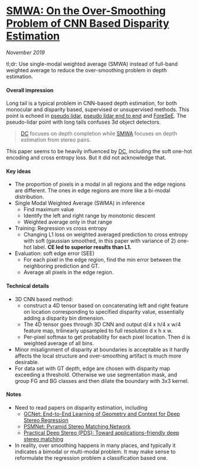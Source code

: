 # [SMWA: On the Over-Smoothing Problem of CNN Based Disparity Estimation](http://openaccess.thecvf.com/content_ICCV_2019/papers/Chen_On_the_Over-Smoothing_Problem_of_CNN_Based_Disparity_Estimation_ICCV_2019_paper.pdf)

_November 2019_

tl;dr: Use single-modal weighted average (SMWA) instead of full-band weighted average to reduce the over-smoothing problem in depth estimation.

#### Overall impression
Long tail is a typical problem in CNN-based depth estimation, for both monocular and disparity based, supervised or unsupervised methods. This point is echoed in [pseudo lidar](pseudo_lidar.md), [pseudo lidar end to end](pseudo_lidar_e2e.md) and [ForeSeE](foresee_mono3dod.md). The pseudo-lidar point with long tails confuses 3d object detectors.

> [DC](depth_coeff.md) focuses on depth completion while [SMWA](smwa.md) focuses on depth estimation from stereo pairs.


This paper seems to be heavily influenced by [DC](depth_coeff.md), including the soft one-hot encoding and cross entropy loss. But it did not acknowledge that.

#### Key ideas
- The proportion of pixels in a modal in all regions and the edge regions are different. The ones in edge regions are more like a bi-modal distribution.
- Single Modal Weighted Average (SWMA) in inference 
	- Find maximum value
	- Identify the left and right range by monotonic descent
	- Weighted average only in that range
- Training: Regression vs cross entropy
	- Changing L1 loss on weighted averaged prediction to cross entropy with soft (gaussian smoothed, in this paper with variance of 2) one-hot label. **CE led to superior results than L1.**
- Evaluation: soft edge error (SEE)
	- For each pixel in the edge region, find the min error between the neighboring prediction and GT. 
	- Average all pixels in the edge region.

#### Technical details
- 3D CNN based method: 
	- construct a 4D tensor based on concatenating left and right feature on location corresponding to specified disparity value, essentially adding a disparity bin dimension. 
	- The 4D tensor goes through 3D CNN and output d/4 x h/4 x w/4 feature map, trilinearly upsampled to full resolution d x h x w. 
	- Per-pixel softmax to get probability for each pixel location. Then d is weighted average of all bins. 
- Minor misalignment of disparity at boundaries is acceptable as it hardly affects the local structure and over-smoothing artifact is much more desirable.
- For data set with GT depth, edge are chosen with disparity map exceeding a threshold. Otherwise we use segmentation mask, and group FG and BG classes and then dilate the boundary with 3x3 kernel.

#### Notes
- Need to read papers on disparity estimation, including
	- [GCNet: End-to-End Learning of Geometry and Context for Deep Stereo Regression](https://arxiv.org/abs/1703.04309)
	- [PSMNet: Pyramid Stereo Matching Network](https://arxiv.org/abs/1803.08669)
	- [Practical Deep Stereo (PDS): Toward applications-friendly deep stereo matching](https://arxiv.org/abs/1806.01677) 
- In reality, over smoothing happens in many places, and typically it indicates a bimodal or multi-modal problem. It may make sense to reformulate the regression problem a classification based one.
